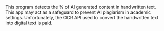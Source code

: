 This program detects the % of AI generated content in handwritten text. This app may act as a safeguard to prevent AI plagiarism in academic settings. Unfortunately, the OCR API used to convert the handwritten text into digital text is paid.
